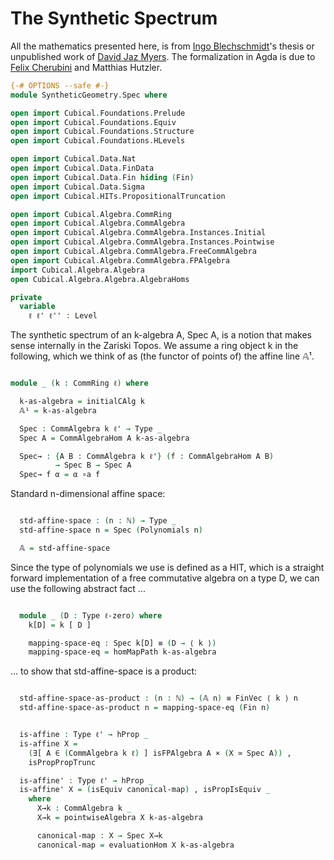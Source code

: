 The Synthetic Spectrum
======================

All the mathematics presented here, is from [Ingo Blechschmidt](https://www.ingo-blechschmidt.eu/research.html)'s thesis or unpublished work of [David Jaz Myers](http://davidjaz.com/). The formalization in Agda is due to [Felix Cherubini](http://felix-cherubini.de) and Matthias Hutzler.

```agda
{-# OPTIONS --safe #-}
module SyntheticGeometry.Spec where

open import Cubical.Foundations.Prelude
open import Cubical.Foundations.Equiv
open import Cubical.Foundations.Structure
open import Cubical.Foundations.HLevels

open import Cubical.Data.Nat
open import Cubical.Data.FinData
open import Cubical.Data.Fin hiding (Fin)
open import Cubical.Data.Sigma
open import Cubical.HITs.PropositionalTruncation

open import Cubical.Algebra.CommRing
open import Cubical.Algebra.CommAlgebra
open import Cubical.Algebra.CommAlgebra.Instances.Initial
open import Cubical.Algebra.CommAlgebra.Instances.Pointwise
open import Cubical.Algebra.CommAlgebra.FreeCommAlgebra
open import Cubical.Algebra.CommAlgebra.FPAlgebra
import Cubical.Algebra.Algebra
open Cubical.Algebra.Algebra.AlgebraHoms

private
  variable
    ℓ ℓ' ℓ'' : Level

```

The synthetic spectrum of an k-algebra A, Spec A, is a notion that makes sense internally in the Zariski Topos.
We assume a ring object k in the following, which we think of as (the functor of points of) the affine line 𝔸¹.

```agda

module _ (k : CommRing ℓ) where

  k-as-algebra = initialCAlg k
  𝔸¹ = k-as-algebra

  Spec : CommAlgebra k ℓ' → Type _
  Spec A = CommAlgebraHom A k-as-algebra

  Spec→ : {A B : CommAlgebra k ℓ'} (f : CommAlgebraHom A B)
          → Spec B → Spec A
  Spec→ f α = α ∘a f

```

Standard n-dimensional affine space:

```agda

  std-affine-space : (n : ℕ) → Type _
  std-affine-space n = Spec (Polynomials n)

  𝔸 = std-affine-space

```

Since the type of polynomials we use is defined as a HIT,
which is a straight forward implementation of a free commutative algebra on a type D,
we can use the following abstract fact ...

```agda

  module _ (D : Type ℓ-zero) where
    k[D] = k [ D ]

    mapping-space-eq : Spec k[D] ≡ (D → ⟨ k ⟩)
    mapping-space-eq = homMapPath k-as-algebra

```

... to show that std-affine-space is a product:

```agda

  std-affine-space-as-product : (n : ℕ) → (𝔸 n) ≡ FinVec ⟨ k ⟩ n
  std-affine-space-as-product n = mapping-space-eq (Fin n)


  is-affine : Type ℓ' → hProp _
  is-affine X =
    (∃[ A ∈ (CommAlgebra k ℓ) ] isFPAlgebra A × (X ≃ Spec A)) ,
    isPropPropTrunc

  is-affine' : Type ℓ' → hProp _
  is-affine' X = (isEquiv canonical-map) , isPropIsEquiv _
    where
      X→k : CommAlgebra k _
      X→k = pointwiseAlgebra X k-as-algebra

      canonical-map : X → Spec X→k
      canonical-map = evaluationHom X k-as-algebra
```
